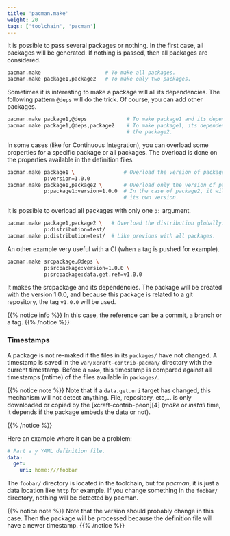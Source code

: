 ```yaml
---
title: 'pacman.make'
weight: 20
tags: ['toolchain', 'pacman']
---
```


It is possible to pass several packages or nothing. In the first case, all
packages will be generated. If nothing is passed, then all packages are
considered.

```sh
pacman.make                     # To make all packages.
pacman.make package1,package2   # To make only two packages.
```

Sometimes it is interesting to make a package will all its dependencies. The
following pattern `@deps` will do the trick. Of course, you can add other
packages.

```sh
pacman.make package1,@deps             # To make package1 and its dependencies.
pacman.make package1,@deps,package2    # To make package1, its dependencies and
                                       # the package2.
```

In some cases (like for Continuous Integration), you can overload some
properties for a specific package or all packages. The overload is done on the
properties available in the definition files.

```sh
pacman.make package1 \                # Overload the version of package1.
            p:version=1.0.0
pacman.make package1,package2 \       # Overload only the version of package1.
            p:package1:version=1.0.0  # In the case of package2, it will use
                                      # its own version.
```

It is possible to overload all packages with only one `p:` argument.

```sh
pacman.make package1,package2 \   # Overload the distribution globally.
            p:distribution=test/
pacman.make p:distribution=test/  # Like previous with all packages.
```

An other example very useful with a CI (when a tag is pushed for example).

```sh
pacman.make srcpackage,@deps \
            p:srcpackage:version=1.0.0 \
            p:srcpackage:data.get.ref=v1.0.0
```

It makes the srcpackage and its dependencies. The package will be created with
the version 1.0.0, and because this package is related to a git repository, the
tag `v1.0.0` will be used.

{{% notice info %}} In this case, the reference can be a commit, a branch or a
tag. {{% /notice %}}

### Timestamps

A package is not re-maked if the files in its `packages/` have not changed. A
timestamp is saved in the `var/xcraft-contrib-pacman/` directory with the
current timestamp. Before a `make`, this timestamp is compared against all
timestamps (mtime) of the files available in `packages/`.

{{% notice note %}} Note that if a `data.get.uri` target has changed, this
mechanism will not detect anything. File, repository, etc,... is only downloaded
or copied by the [xcraft-contrib-peon][4] (_make_ or _install_ time, it depends
if the package embeds the data or not).

{{% /notice %}}

Here an example where it can be a problem:

```yaml
# Part a y YAML definition file.
data:
  get:
    uri: home:///foobar
```

The `foobar/` directory is located in the toolchain, but for _pacman_, it is
just a data location like `http` for example. If you change something in the
`foobar/` directory, nothing will be detected by pacman.

{{% notice note %}} Note that the version should probably change in this case.
Then the package will be processed because the definition file will have a newer
timestamp. {{% /notice %}}
